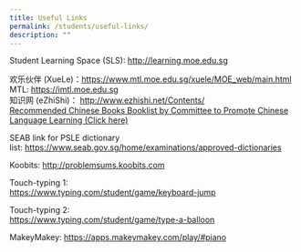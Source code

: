 ```yaml
---
title: Useful Links
permalink: /students/useful-links/
description: ""
---
```

<p>Student Learning Space (SLS):&nbsp;<a href="http://learning.moe.edu.sg/" target="_blank" rel="noopener">http://learning.moe.edu.sg</a></p>
<p>欢乐伙伴 (XueLe)：<a href="https://www.mtl.moe.edu.sg/xuele/MOE_web/main.html" target="_blank" rel="noopener">https://www.mtl.moe.edu.sg/xuele/MOE_web/main.html</a><br>MTL: <a href="https://imtl.moe.edu.sg/" target="_blank" rel="noopener">https://imtl.moe.edu.sg</a><br>知识网 (eZhiShi)：&nbsp;<a href="http://www.ezhishi.net/Contents/" target="_blank" rel="noopener">http://www.ezhishi.net/Contents/</a><br><a href="/files/%E5%B0%8F%E5%AD%A6%E5%8D%8E%E6%96%87%E8%AF%BE%E5%A4%96%E8%AF%BB%E7%89%A9%E5%8F%82%E8%80%83%E4%B9%A6%E7%9B%AE%202020_revised.pdf" target="">Recommended Chinese Books Booklist by Committee to Promote Chinese Language Learning (Click here)</a></p>
<p>SEAB link for PSLE dictionary list:&nbsp;<a href="https://www.seab.gov.sg/home/examinations/approved-dictionaries" target="">https://www.seab.gov.sg/home/examinations/approved-dictionaries</a></p>
<p>Koobits:&nbsp;<a href="http://problemsums.koobits.com/" target="_blank" rel="noopener">http://problemsums.koobits.com</a></p>
<p>Touch-typing 1:<br><a href="https://www.typing.com/student/game/keyboard-jump" target="">https://www.typing.com/student/game/keyboard-jump</a></p>
<p>Touch-typing 2:<br><a href="https://www.typing.com/student/game/type-a-balloon" target="">https://www.typing.com/student/game/type-a-balloon</a></p>
<p>MakeyMakey:&nbsp;<a href="https://apps.makeymakey.com/play/#piano/" target="_blank" rel="noopener">https://apps.makeymakey.com/play/#piano</a></p>
